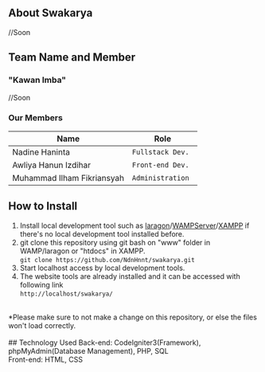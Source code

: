 ## About Swakarya
//Soon<br>

## Team Name and Member
### "Kawan Imba"
//Soon<br>
### Our Members
| Name                           | Role             |
| -------------------------------| ---------------- | 
| Nadine Haninta                 | `Fullstack Dev.` | 
| Awliya Hanun Izdihar           | `Front-end Dev.` | 
| Muhammad Ilham Fikriansyah     | `Administration `|

## How to Install
1. Install local development tool such as [laragon](https://laragon.org/)/[WAMPServer](https://www.wampserver.com/en/)/[XAMPP](https://www.apachefriends.org/download.html) if there's no local development tool installed before.
2. git clone this repository using git bash on "www" folder in WAMP/laragon or "htdocs" in XAMPP. <br>
```git clone https://github.com/NdnHnnt/swakarya.git```
3. Start localhost access by local development tools.
4. The website tools are already installed and it can be accessed with following link <br>
```http://localhost/swakarya/```<br>
<br>
*Please make sure to not make a change on this repository, or else the files won't load correctly.<br>
<br>
## Technology Used
Back-end: CodeIgniter3(Framework), phpMyAdmin(Database Management), PHP, SQL <br>
Front-end: HTML, CSS<br>
 
